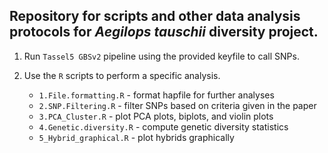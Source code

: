 ## Repository for scripts and other data analysis protocols for *Aegilops tauschii* diversity project.

1. Run `Tassel5 GBSv2` pipeline using the provided keyfile to call SNPs.
2. Use the `R` scripts to perform a specific analysis.

	* `1.File.formatting.R` - format hapfile for further analyses
	* `2.SNP.Filtering.R` - filter SNPs based on criteria given in the paper
	* `3.PCA_Cluster.R` - plot PCA plots, biplots, and violin plots
	* `4.Genetic.diversity.R` - compute genetic diversity statistics
	* `5_Hybrid_graphical.R` - plot hybrids graphically
	